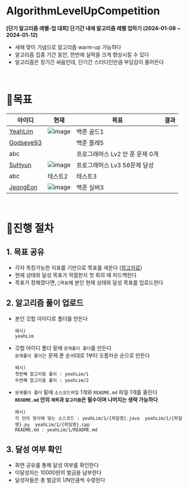 # AlgorithmLevelUpCompetition
**[단기 알고리즘 레벨-업 대회] 단기간 내에 알고리즘 레벨 업하기 (2024-01-08 ~ 2024-01-12)**
- 새해 맞이 기념으로 알고리즘 warm-up 가능하다
- 알고리즘 집중 기간 동안, 한번에 실력을 크게 향상시킬 수 있다
- 알고리즘은 장기간 싸움인데, 단기간 스터디인만큼 부담감이 줄어든다

<br>

# 📌목표
|아이디|현재|목표|결과|
|------|---------|---|---|
|[YeahLim](https://github.com/YeahLim)|![image](https://github.com/YeahLim/AlgorithmLevelUpCompetition/assets/80014833/42a0347b-1b0d-405e-8bea-92a3f012da26)|백준 골드1|
|[Godseye93](https://github.com/Godseye93)||백준 플레5|
|abc||프로그래머스 Lv2 안 푼 문제 0개|
|[SuHyun](https://github.com/khnemu11)|![image](https://github.com/YeahLim/AlgorithmLevelUpCompetition/assets/37679352/6bf349b1-f1ab-4430-a79f-02c07d619585)|프로그래머스 Lv3 56문제 달성||
|abc|테스트2|테스트3|
|[JeongEon](https://github.com/JeongEon8)|![image](https://github.com/YeahLim/AlgorithmLevelUpCompetition/assets/113885866/548f14f1-91ac-4cef-bb5e-7b16b448a41b)|백준 실버3||



<br>



# 📌진행 절차
## 1. 목표 공유
- 각자 측정가능한 지표를 기반으로 목표를 세운다 ([참고자료](https://namu.wiki/w/solved.ac))
- 현재 상태와 달성 목표가 적절한지 첫 회의 때 피드백한다
- 목표가 정해졌다면, `📌목표`에 본인 현재 상태와 달성 목표를 업로드한다

## 2. 알고리즘 풀이 업로드
- 본인 깃헙 아이디로 폴더를 만든다
  ```
  예시)
  yeahLim
  ```
- 깃헙 아이디 폴더 밑에 `문제풀이 폴더`를 만든다 <br>
  `문제풀이 폴더`는 문제 푼 순서대로 1부터 오름차순 순으로 만든다
  ```
  예시)
  첫번째 알고리즘 풀이 : yeahLim/1
  두번째 알고리즘 풀이 : yeahLim/2
  ```
- `문제풀이 폴더` 밑에 `소스코드파일` 1개와 `README.md` 파일 1개를 올린다
  <br>
  **`README.md` 안의 `제목`과 `알고리즘`은 필수이며 나머지는 생략 가능하다** 
  ```
  예시)
  각 언어 형식에 맞는 소스코드 : yeahLim/1/{파일명}.java  yeahLim/1/{파일명}.py  yeahLim/1/{파일명}.cpp
  README.md : yeahLim/1/README.md
  ```


## 3. 달성 여부 확인
- 화면 공유를 통해 달성 여부를 확인한다
- 미달성자는 10000원의 벌금을 납부한다
- 달성자들은 총 벌금의 1/N만큼씩 수령한다
